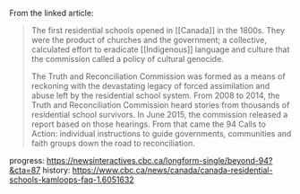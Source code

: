 From the linked article:
>The first residential schools opened in [[Canada]] in the 1800s. They were the product of churches and the government; a collective, calculated effort to eradicate [[Indigenous]] language and culture that the commission called a policy of cultural genocide. 
>
> The Truth and Reconciliation Commission was formed as a means of reckoning with the devastating legacy of forced assimilation and abuse left by the residential school system. From 2008 to 2014, the Truth and Reconciliation Commission heard stories from thousands of residential school survivors. In June 2015, the commission released a report based on those hearings. From that came the 94 Calls to Action: individual instructions to guide governments, communities and faith groups down the road to reconciliation.
 
progress: https://newsinteractives.cbc.ca/longform-single/beyond-94?&cta=87
history: https://www.cbc.ca/news/canada/canada-residential-schools-kamloops-faq-1.6051632